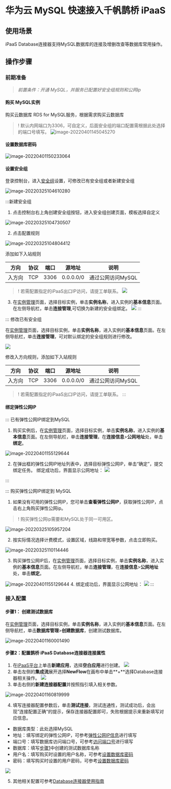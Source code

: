 # 华为云 MySQL 快速接入千帆鹊桥 iPaaS
## 使用场景
iPaaS Database连接器支持MySQL数据库的连接及增删改查等数据库常用操作。
## 操作步骤
### 前期准备
> *前置条件：开通 MySQL，并服务已配置好安全组规则和公网ip* 
#### 购买 MySQL实例

购买云数据库 RDS for MySQL服务，根据需求购买云数据库
>! 默认内网端口为3306，可自定义，后面安全组的端口配置需根据此处选择的端口号填写。
![image-20220401145045270](https://qcloudimg.tencent-cloud.cn/raw/1900d5b0ab369652ec26d9e8d60cd104.png)

#### 设置数据库密码[](id:method3)

 ![image-20220401150233064](https://qcloudimg.tencent-cloud.cn/raw/c9294d2f7fa67bab147c0753c3e1b843.png)
 
#### 设置安全组

登录控制台，进入[安全组](https://console.huaweicloud.com/vpc/?region=cn-south-1#/secGroups)设置，可修改已有安全组或者新建安全组

![image-20220325104610280](https://qcloudimg.tencent-cloud.cn/raw/a0b6024e6bf67010a69135170187de5e/image-20220325104610280.png)

<dx-tabs>
:::新建安全组

1. 点击控制台右上角创建安全组按钮，进入安全组创建页面，模板选择自定义

![image-20220325104730507](https://qcloudimg.tencent-cloud.cn/raw/d3ca1fde6c2d3c47b7467ce786426fb6/image-20220325104730507.png)

2. 点击配置规则

![image-20220325104804412](https://qcloudimg.tencent-cloud.cn/raw/548e0e1698827d26b9888b0adf3640ce/image-20220325104804412.png)

添加如下入站规则

 | 方向   | 协议 | 端口 | 源地址    | 说明              |
 | ------ | ---- | ---- | --------- | ----------------- |
 | 入方向 | TCP  | 3306 | 0.0.0.0/0 | 通过公网访问MySQL |
>! 若需配置指定的iPaaS出口IP访问，请提工单联系。
 ![](https://qcloudimg.tencent-cloud.cn/raw/f61626b645f633082a737ee1c1db34f6.png)
 3. 在[实例管理](https://console.huaweicloud.com/rds/?agencyId=0d6513274680f2a11fe9c008e8660bbb&region=cn-east-3&locale=zh-cn#/rds/management/list)页面，选择目标实例，单击**实例名称**，进入实例的**基本信息**页面。在左侧导航栏，单击**连接管理**,可切换为新建的安全组绑定。
 ![](https://qcloudimg.tencent-cloud.cn/raw/5b38c1657496de2458cf251d9778df94.png)
 :::

 ::: 修改已有安全组

 在[实例管理](https://console.huaweicloud.com/rds/?agencyId=0d6513274680f2a11fe9c008e8660bbb&region=cn-east-3&locale=zh-cn#/rds/management/list)页面，选择目标实例，单击**实例名称**，进入实例的**基本信息**页面。在左侧导航栏，单击**连接管理**，可对默认绑定的安全组规则进行修改。

![](https://qcloudimg.tencent-cloud.cn/raw/e6f03e2aaca9d1d2be6bded81cd93046.png)

 修改入方向规则，添加如下入站规则

 | 方向   | 协议 | 端口 | 源地址    | 说明              |
 | ------ | ---- | ---- | --------- | ----------------- |
 | 入方向 | TCP  | 3306 | 0.0.0.0/0 | 通过公网访问MySQL |
>! 若需配置指定的iPaaS出口IP访问，请提工单联系。
 :::

</dx-tabs>
 

#### 绑定弹性公网IP

<dx-tabs>
::: 已有弹性公网IP绑定到MySQL

1. 购买实例后，在[实例管理](https://console.huaweicloud.com/rds/?agencyId=0d6513274680f2a11fe9c008e8660bbb&region=cn-east-3&locale=zh-cn#/rds/management/list)页面，选择目标实例，单击**实例名称**，进入实例的**基本信息**页面。在左侧导航栏，单击**连接管理**，在**连接信息**>**公网地址**处，单击**绑定**。

 ![image-20220401155129644](https://qcloudimg.tencent-cloud.cn/raw/9e998721254b996b7175f803d1bcf7b3.png)

 2. 在弹出框的弹性公网IP地址列表中，选择目标弹性公网IP，单击“确定”，提交绑定任务。 绑定成功后，界面显示公网地址：
![](https://qcloudimg.tencent-cloud.cn/raw/37a938431fa4adb8e28532b30fd2d652.png)
 
 :::
 
 ::: 购买弹性公网IP绑定到 MySQL

 1. 如果没有可用的弹性公网IP，您可单击**查看弹性公网IP**，获取弹性公网IP，点击右上角购买弹性公网ip。
 >! 购买弹性公网ip需要和MySQL处于同一可用区。

 ![image-20220325105957204](https://qcloudimg.tencent-cloud.cn/raw/da9d0685e106381d7ddf3ce35933d556/image-20220325105957204.png)

 2. 按实际情况选择计费模式，设置区域，线路和带宽等参数，点击立即购买。

 ![image-20220325110114446](https://qcloudimg.tencent-cloud.cn/raw/0c3582d96bbb61f27db682f8b636f852/image-20220325110114446.png)

 3. 购买弹性公网IP后，在[实例管理](https://console.huaweicloud.com/rds/?agencyId=0d6513274680f2a11fe9c008e8660bbb&region=cn-east-3&locale=zh-cn#/rds/management/list)页面，选择目标实例，单击**实例名称**，进入实例的**基本信息**页面。在左侧导航栏，单击**连接管理**，在**连接信息**>**公网地址**处，单击**绑定**。

 ![image-20220401155129644](https://qcloudimg.tencent-cloud.cn/raw/9e998721254b996b7175f803d1bcf7b3.png)
 4. 绑定成功后，界面显示公网地址：[](id:method1)
![](https://qcloudimg.tencent-cloud.cn/raw/37a938431fa4adb8e28532b30fd2d652.png)
:::

</dx-tabs>

### 接入配置
#### 步骤1： 创建测试数据库[](id:method2)

在[实例管理](https://console.huaweicloud.com/rds/?agencyId=0d6513274680f2a11fe9c008e8660bbb&region=cn-east-3&locale=zh-cn#/rds/management/list)页面，选择目标实例，单击**实例名称**，进入实例的**基本信息**页面。在左侧导航栏，单击**数据库管理**>**创建数据库**，创建测试数据库。

![image-20220401160001490](https://qcloudimg.tencent-cloud.cn/raw/1a8070b507ac93a3ca3c9c1195eeaab1.png)

#### 步骤2：配置鹊桥 iPaaS Database连接器连接属性

1. 在[iPaaS平台](https://console.cloud.tencent.com/ipaas)上单击**新建应用**，选择**空白应用**进行创建。
![](https://qcloudimg.tencent-cloud.cn/raw/f0e3a02558a61e6168e4a6c993931820.png)
2. 单击左侧的**集成流**展开选择**NewFlow**在画布中单击**+**选择Database连接器相关操作。
![](https://qcloudimg.tencent-cloud.cn/raw/d9c19f62caa7e148b330f90c69ee6a5f.png)
3. 单击右侧的**新建连接器配置**并按照指引填入相关参数。

![image-20220401160819999](https://qcloudimg.tencent-cloud.cn/raw/14e0018d4398c500a088685161920d57.png)


4. 填写连接器配置参数后，单击**测试连接**，测试连通性，测试成功后，会出现”连接配置正确“的提示，保存连接器配置即可，失败根据提示来重新填写对应信息。

 - 数据库类型：此处选择MySQL
 - 地址：填写绑定的弹性公网IP，可参考[弹性公网IP信息](#method1)进行填写
 - 端口号：填写数据库访问端口号，可参考[访问端口号](#method1)进行填写
 - 数据库：填写[步骤1](#method2)中创建的测试数据库名称
 - 用户名：填写购买时设置的用户名称，可参考[设置数据库密码](#method3)
 - 密码：填写购买时设置的用户密码，可参考[设置数据库密码](#method3)

![](https://qcloudimg.tencent-cloud.cn/raw/5bb56e6e10b5e1b01d964ebdb465abdd.png)

5. 其他相关配置可参考[Database连接器使用指南](https://cloud.tencent.com/document/product/1270/55449)
